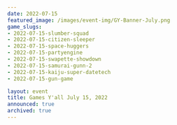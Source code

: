```yaml
---
date: 2022-07-15
featured_image: /images/event-img/GY-Banner-July.png
game_slugs:
- 2022-07-15-slumber-squad
- 2022-07-15-citizen-sleeper
- 2022-07-15-space-huggers
- 2022-07-15-partyengine
- 2022-07-15-swapette-showdown
- 2022-07-15-samurai-gunn-2
- 2022-07-15-kaiju-super-datetech
- 2022-07-15-gun-game

layout: event
title: Games Y'all July 15, 2022
announced: true
archived: true
---
```

